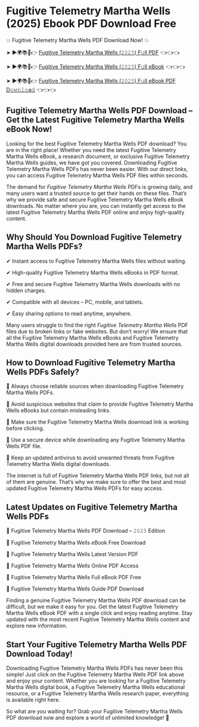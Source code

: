 # Fugitive Telemetry Martha Wells (2025) Ebook PDF Download Free

💥 Fugitive Telemetry Martha Wells PDF Download Now! 💥

➤ ►🌍📚📱👉 [Fugitive Telemetry Martha Wells (𝟸𝟶𝟸𝟻) F𝚞ll PDF](https://getpdf.xyz/fugitive-telemetry-martha-wells) 👈👈👈


➤ ►🌍📚📱👉 [Fugitive Telemetry Martha Wells (𝟸𝟶𝟸𝟻) F𝚞ll eBook](https://getpdf.xyz/fugitive-telemetry-martha-wells) 👈👈👈


➤ ►🌍📚📱👉 [Fugitive Telemetry Martha Wells (𝟸𝟶𝟸𝟻) F𝚞ll eBook PDF D𝚘𝚠𝚗𝚕𝚘a𝚍](https://getpdf.xyz/fugitive-telemetry-martha-wells) 👈👈👈


## Fugitive Telemetry Martha Wells PDF Download – Get the Latest Fugitive Telemetry Martha Wells eBook Now!

Looking for the best Fugitive Telemetry Martha Wells PDF download? You are in the right place! Whether you need the latest Fugitive Telemetry Martha Wells eBook, a research document, or exclusive Fugitive Telemetry Martha Wells guides, we have got you covered. Downloading Fugitive Telemetry Martha Wells PDFs has never been easier. With our direct links, you can access Fugitive Telemetry Martha Wells PDF files within seconds.

The demand for *Fugitive Telemetry Martha Wells* PDFs is growing daily, and many users want a trusted source to get their hands on these files. That’s why we provide safe and secure Fugitive Telemetry Martha Wells eBook downloads. No matter where you are, you can instantly get access to the latest Fugitive Telemetry Martha Wells PDF online and enjoy high-quality content.

## Why Should You Download Fugitive Telemetry Martha Wells PDFs?

✔ Instant access to Fugitive Telemetry Martha Wells files without waiting.

✔ High-quality Fugitive Telemetry Martha Wells eBooks in PDF format.

✔ Free and secure Fugitive Telemetry Martha Wells downloads with no hidden charges.

✔ Compatible with all devices – PC, mobile, and tablets.

✔ Easy sharing options to read anytime, anywhere.

Many users struggle to find the right *Fugitive Telemetry Martha Wells* PDF files due to broken links or fake websites. But don’t worry! We ensure that all the Fugitive Telemetry Martha Wells eBooks and Fugitive Telemetry Martha Wells digital downloads provided here are from trusted sources.

## How to Download Fugitive Telemetry Martha Wells PDFs Safely?

📌 Always choose reliable sources when downloading Fugitive Telemetry Martha Wells PDFs.

📌 Avoid suspicious websites that claim to provide Fugitive Telemetry Martha Wells eBooks but contain misleading links.

📌 Make sure the Fugitive Telemetry Martha Wells download link is working before clicking.

📌 Use a secure device while downloading any Fugitive Telemetry Martha Wells PDF file.

📌 Keep an updated antivirus to avoid unwanted threats from Fugitive Telemetry Martha Wells digital downloads.

The internet is full of Fugitive Telemetry Martha Wells PDF links, but not all of them are genuine. That’s why we make sure to offer the best and most updated Fugitive Telemetry Martha Wells PDFs for easy access.

## Latest Updates on Fugitive Telemetry Martha Wells PDFs

🔹 Fugitive Telemetry Martha Wells PDF Download – 𝟸𝟶𝟸𝟻 Edition

🔹 Fugitive Telemetry Martha Wells eBook Free Download

🔹 Fugitive Telemetry Martha Wells Latest Version PDF

🔹 Fugitive Telemetry Martha Wells Online PDF Access

🔹 Fugitive Telemetry Martha Wells Full eBook PDF Free

🔹 Fugitive Telemetry Martha Wells Guide PDF Download

Finding a genuine Fugitive Telemetry Martha Wells PDF download can be difficult, but we make it easy for you. Get the latest Fugitive Telemetry Martha Wells eBook PDF with a single click and enjoy reading anytime. Stay updated with the most recent Fugitive Telemetry Martha Wells content and explore new information.

## Start Your Fugitive Telemetry Martha Wells PDF Download Today!

Downloading Fugitive Telemetry Martha Wells PDFs has never been this simple! Just click on the Fugitive Telemetry Martha Wells PDF link above and enjoy your content. Whether you are looking for a Fugitive Telemetry Martha Wells digital book, a Fugitive Telemetry Martha Wells educational resource, or a Fugitive Telemetry Martha Wells research paper, everything is available right here.

So what are you waiting for? Grab your Fugitive Telemetry Martha Wells PDF download now and explore a world of unlimited knowledge! 🚀